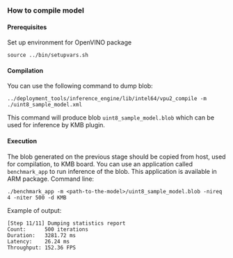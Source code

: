 ### How to compile model

#### Prerequisites
Set up environment for OpenVINO package
```
source ../bin/setupvars.sh
```

#### Compilation

You can use the following command to dump blob:
```
../deployment_tools/inference_engine/lib/intel64/vpu2_compile -m ./uint8_sample_model.xml
```

This command will produce blob `uint8_sample_model.blob` which can be used for inference by KMB plugin.

#### Execution

The blob generated on the previous stage should be copied from host, used for compilation, to KMB board.
You can use an application called `benchmark_app` to run inference of the blob.
This application is available in ARM package. Command line:
```
./benchmark_app -m <path-to-the-model>/uint8_sample_model.blob -nireq 4 -niter 500 -d KMB
```

Example of output:

```
[Step 11/11] Dumping statistics report
Count:      500 iterations
Duration:   3281.72 ms
Latency:    26.24 ms
Throughput: 152.36 FPS
```
